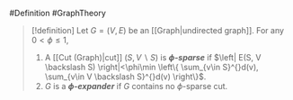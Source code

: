 #Definition #GraphTheory 

> [!definition]
> Let $G=(V,E)$ be an [[Graph|undirected graph]]. For any $0<\phi\leq 1$, 
> 1. A [[Cut (Graph)|cut]] $(S, V\backslash S)$ is ***$\phi$-sparse*** if $\left| E(S, V \backslash S) \right|<\phi\min \left\{  \sum_{v\in S}^{}d(v), \sum_{v\in V \backslash S}^{}d(v)  \right\}$.
> 2. $G$ is a ***$\phi$-expander*** if $G$ contains no $\phi$-sparse cut.